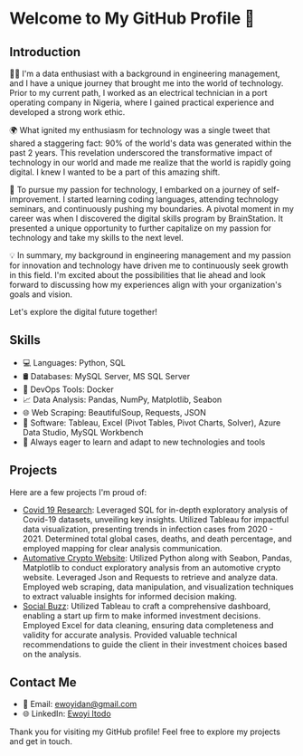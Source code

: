 # Welcome to My GitHub Profile 👋

## Introduction

👨‍💼 I'm a data enthusiast with a background in engineering management, and I have a unique journey that brought me into the world of technology. Prior to my current path, I worked as an electrical technician in a port operating company in Nigeria, where I gained practical experience and developed a strong work ethic.

🌍 What ignited my enthusiasm for technology was a single tweet that shared a staggering fact: 90% of the world's data was generated within the past 2 years. This revelation underscored the transformative impact of technology in our world and made me realize that the world is rapidly going digital. I knew I wanted to be a part of this amazing shift.

🚀 To pursue my passion for technology, I embarked on a journey of self-improvement. I started learning coding languages, attending technology seminars, and continuously pushing my boundaries. A pivotal moment in my career was when I discovered the digital skills program by BrainStation. It presented a unique opportunity to further capitalize on my passion for technology and take my skills to the next level.

💡 In summary, my background in engineering management and my passion for innovation and technology have driven me to continuously seek growth in this field. I'm excited about the possibilities that lie ahead and look forward to discussing how my experiences align with your organization's goals and vision.

Let's explore the digital future together!


## Skills

- 💻 Languages: Python, SQL
- 🛢️ Databases: MySQL Server, MS SQL Server
- 🚀 DevOps Tools: Docker
- 📈 Data Analysis: Pandas, NumPy, Matplotlib, Seabon
- 🌐 Web Scraping: BeautifulSoup, Requests, JSON
- 💾 Software: Tableau, Excel (Pivot Tables, Pivot Charts, Solver), Azure Data Studio, MySQL Workbench
- 🌱 Always eager to learn and adapt to new technologies and tools


## Projects
Here are a few projects I'm proud of:
- [Covid 19 Research](https://github.com/Ewoyi/PortfolioProject/blob/main/COVID_Portfolio_Project): Leveraged SQL for in-depth exploratory analysis of Covid-19 datasets, unveiling key insights. Utilized Tableau for impactful data visualization, presenting trends in infection cases from 2020 - 2021. Determined total global cases, deaths, and death percentage, and employed mapping for clear analysis communication.
- [Automative Crypto Website](https://github.com/Ewoyi/PortfolioProject/blob/main/Python%20Projects/Automating_Crypto_Website.ipynb): Utilized Python along  with Seabon, Pandas, Matplotlib to conduct exploratory analysis from an automotive crypto website. Leveraged Json and Requests to retrieve and analyze data. Employed web scraping, data manipulation, and visualization techniques to extract valuable insights for informed decision making.
- [Social Buzz](https://github.com/Ewoyi/Social_buzz.git): Utilized Tableau to craft a comprehensive dashboard, enabling a start up firm to make informed investment decisions. Employed Excel for data cleaning, ensuring data completeness and validity for accurate analysis. Provided valuable technical recommendations to guide the client in their investment choices based on the analysis.
## Contact Me
- 📧 Email: ewoyidan@gmail.com
- 🌐 LinkedIn: [Ewoyi Itodo](https://www.linkedin.com/in/ewoyi-itodo-37b921175)


Thank you for visiting my GitHub profile! Feel free to explore my projects and get in touch.
